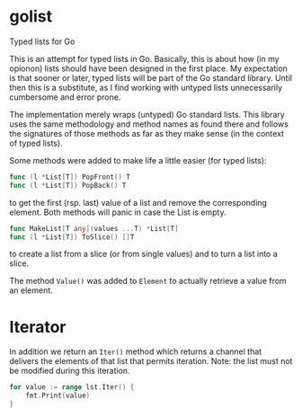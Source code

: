 # golist
Typed lists for Go

This is an attempt for typed lists in Go. Basically, this is about how (in my opionon)
lists should have been designed in the first place. My expectation is that sooner or later,
typed lists will be part of the Go standard library. Until then this is a substitute, as I
find working with untyped lists unnecessarily cumbersome and error prone.

The implementation merely wraps (untyped) Go standard lists. This library uses the same
methodology and method names as found there and follows the signatures of those methods
as far as they make sense (in the context of typed lists).

Some methods were added to make life a little easier (for typed lists):
```go
func (l *List[T]) PopFront() T
func (l *List[T]) PopBack() T 
```
to get the first (rsp. last) value of a list and remove the corresponding element. Both methods will panic
in case the List is empty.
```go
func MakeList[T any](values ...T) *List[T]
func (l *List[T]) ToSlice() []T 
```
to create a list from a slice (or from single values) and to turn a list into a slice.

The method `Value()` was added to `Element` to actually retrieve a value from an element.

# Iterator
In addition we return an `Iter()` method which returns a channel that delivers the elements of
that list that permits iteration. Note: the list must not be modified during this iteration.  
```go
for value := range lst.Iter() {
    fmt.Print(value)
}
```